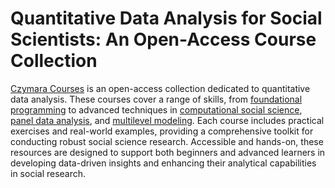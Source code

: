 # Quantitative Data Analysis for Social Scientists: An Open-Access Course Collection

[Czymara Courses](https://github.com/czymaraclass) is an open-access collection dedicated to quantitative data analysis. These courses cover a range of skills, from [foundational programming](https://github.com/czymaraclass/intros) to advanced techniques in [computational social science](https://github.com/czymaraclass/CSS_WS24), [panel data analysis](https://github.com/czymaraclass/LongDataAnalysis), and [multilevel modeling](https://github.com/czymaraclass/CompSocResearch). Each course includes practical exercises and real-world examples, providing a comprehensive toolkit for conducting robust social science research. Accessible and hands-on, these resources are designed to support both beginners and advanced learners in developing data-driven insights and enhancing their analytical capabilities in social research.
